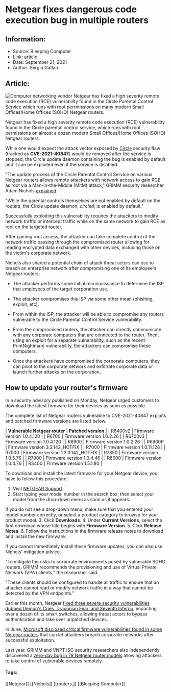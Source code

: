 # Netgear fixes dangerous code execution bug in multiple routers
### 

## Information:
+ Source: Bleeping Computer
+ Link: [article](https://www.bleepingcomputer.com/news/security/netgear-fixes-dangerous-code-execution-bug-in-multiple-routers/)
+ Date: September 21, 2021
+ Author: Sergiu Gatlan


## Article:
![Computer networking vendor Netgear has fixed a high severity remote code execution (RCE) vulnerability found in the Circle Parental Control Service which runs with root perrmissions on many modern Small Offices/Home Offices (SOHO) Netgear routers. ](https://www.bleepstatic.com/content/hl-images/2021/08/06/Router.jpg)


Netgear has fixed a high severity remote code execution (RCE) vulnerability found in the Circle parental control service, which runs with root permissions on almost a dozen modern Small Offices/Home Offices (SOHO) Netgear routers.


While one would expect the attack vector exposed by [Circle](https://www.netgear.com/home/services/circle-smart-parental-controls/) security flaw (tracked as **CVE-2021-40847**) would be removed after the service is stopped, the Circle update daemon containing the bug is enabled by default and it can be exploited even if the service is disabled.


"The update process of the Circle Parental Control Service on various Netgear routers allows remote attackers with network access to gain RCE as root via a Man-in-the-Middle (MitM) attack," GRIMM security researcher Adam Nichols [explained](https://blog.grimm-co.com/2021/09/mama-always-told-me-not-to-trust.html).


"While the parental controls themselves are not enabled by default on the routers, the Circle update daemon, *circled*, is enabled by default."


Successfully exploiting this vulnerability requires the attackers to modify network traffic or intercept traffic while on the same network to gain RCE as root on the targeted router.


After gaining root access, the attacker can take complete control of the network traffic passing through the compromised router allowing for reading encrypted data exchanged with other devices, including those on the victim's corporate network.


Nichols also shared a potential chain of attack threat actors can use to breach an enterprise network after compromising one of its employee's Netgear routers:



* The attacker performs some initial reconnaissance to determine the ISP that employees of the target corporation use.


* The attacker compromises this ISP via some other mean (phishing, exploit, etc).


* From within the ISP, the attacker will be able to compromise any routers vulnerable to the Circle Parental Control Service vulnerability.


* From the compromised routers, the attacker can directly communicate with any corporate computers that are connected to the router. Then, using an exploit for a separate vulnerability, such as the recent PrintNightmare vulnerability, the attackers can compromise these computers.


* Once the attackers have compromised the corporate computers, they can pivot to the corporate network and exfiltrate corporate data or launch further attacks on the corporation.





How to update your router's firmware
------------------------------------


In a security advisory published on Monday, Netgear urged customers to download the latest firmware for their devices as soon as possible.


The complete list of Netgear routers vulnerable to CVE-2021-40847 exploits and patched firmware versions are listed below.





| **Vulnerable Netgear router** | **Patched version** |
| R6400v2 | Firmware version 1.0.4.120 |
| R6700 | Firmware version 1.0.2.26 |
| R6700v3 | Firmware version 1.0.4.120 |
| R6900 | Firmware version 1.0.2.26 |
| R6900P | Firmware version 3.3.142\_HOTFIX |
| R7000 | Firmware version 1.0.11.128 |
| R7000 | Firmware version 1.3.3.142\_HOTFIX |
| R7850 | Firmware version 1.0.5.76 |
| R7900 | Firmware version 1.0.4.46 |
| R8000 | Firmware version 1.0.4.76 |
| RS400 | Firmware version 1.5.1.80 |


To download and install the latest firmware for your Netgear device, you have to follow this procedure:


1. Visit [NETGEAR Support](https://www.netgear.com/support/).
2. Start typing your model number in the search box, then select your model from the drop-down menu as soon as it appears.  

If you do not see a drop-down menu, make sure that you entered your model number correctly, or select a product category to browse for your product model.
3. Click **Downloads**.
4. Under **Current Versions**, select the first download whose title begins with **Firmware Version**.
5. Click **Release Notes**.
6. Follow the instructions in the firmware release notes to download and install the new firmware.


If you cannot immediately install these firmware updates, you can also use Nichols' mitigation advice.


"To mitigate the risks to corporate environments posed by vulnerable SOHO routers, GRIMM recommends the provisioning and use of Virtual Private Network (VPN) clients," the researcher said.


"These clients should be configured to handle all traffic to ensure that an attacker cannot read or modify network traffic in a way that cannot be detected by the VPN endpoints."


Earlier this month, Netgear [fixed three severe security vulnerabilities dubbed Demon's Cries, Draconian Fear, and Seventh Inferno,](https://www.bleepingcomputer.com/news/security/netgear-fixes-severe-security-bugs-in-over-a-dozen-smart-switches/) impacting over a dozen of its smart switches, allowing threat actors to bypass authentication and take over unpatched devices.


In June, [Microsoft disclosed critical firmware vulnerabilities found in some Netgear routers](https://www.bleepingcomputer.com/news/security/microsoft-finds-netgear-router-bugs-enabling-corporate-breaches/) that can let attackers breach corporate networks after successful exploitation.


Last year, GRIMM and VNPT ISC security researchers also independently discovered a [zero-day bug in 79 Netgear router models](https://www.bleepingcomputer.com/news/security/79-netgear-router-models-risk-full-takeover-due-to-unpatched-bug/) allowing attackers to take control of vulnerable devices remotely.




#### Tags:
[[Netgear]] [[Nichols]] [[routers,]] [[Bleeping Computer]]
